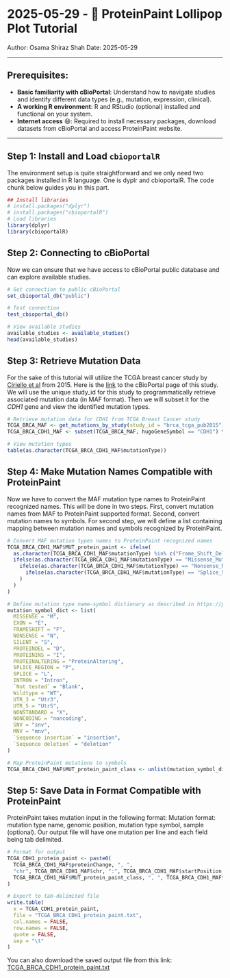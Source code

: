 # 2025-05-29 - 🧬 ProteinPaint Lollipop Plot Tutorial
Author: Osama Shiraz Shah
Date: 2025-05-29

---

## Prerequisites: 
- **Basic familiarity with cBioPortal**: Understand how to navigate studies and identify different data types (e.g., mutation, expression, clinical).
- **A working R environment**: R and RStudio (optional) installed and functional on your system.
- **Internet access** 😄: Required to install necessary packages, download datasets from cBioPortal and access ProteinPaint website.

---

## Step 1: Install and Load `cbioportalR`
The environment setup is quite straightforward and we only need two packages installed in R language. One is dyplr and cbioportalR. The code chunk below guides you in this part.

```r
## Install libraries
# install.packages("dplyr")
# install.packages("cbioportalR")
# Load libraries
library(dplyr)
library(cbioportalR)
```


## Step 2: Connecting to cBioPortal
Now we can ensure that we have access to cBioPortal public database and can explore available studies.
```r
# Set connection to public cBioPortal
set_cbioportal_db("public")

# Test connection
test_cbioportal_db()

# View available studies
available_studies <- available_studies()
head(available_studies)
```


## Step 3: Retrieve Mutation Data
For the sake of this tutorial will utilize the TCGA breast cancer study by [Ciriello et al](https://pubmed.ncbi.nlm.nih.gov/26451490/) from 2015. Here is the [link](https://www.cbioportal.org/study/summary?id=brca_tcga_pub2015) to the cBioPortal page of this study. We will use the unique study_id for this study to programmatically retrieve associated mutation data (in MAF format). Then we will subset it for the *CDH1* gene and view the identified mutation types.
```r
# Retrieve mutation data for CDH1 from TCGA Breast Cancer study
TCGA_BRCA_MAF <- get_mutations_by_study(study_id = "brca_tcga_pub2015")
TCGA_BRCA_CDH1_MAF <- subset(TCGA_BRCA_MAF, hugoGeneSymbol == "CDH1") %>% as.data.frame()

# View mutation types
table(as.character(TCGA_BRCA_CDH1_MAF$mutationType))
```


## Step 4: Make Mutation Names Compatible with ProteinPaint
Now we have to convert the MAF mutation type names to ProteinPaint recognized names. This will be done in two steps. First, convert mutation names from MAF to ProteinPaint supported format. Second, convert mutation names to symbols. For second step, we will define a list containing mapping between mutation names and symbols recognized by ProteinPaint.
```r
# Convert MAF mutation types names to ProteinPaint recognized names
TCGA_BRCA_CDH1_MAF$MUT_protein_paint <- ifelse(
  as.character(TCGA_BRCA_CDH1_MAF$mutationType) %in% c("Frame_Shift_Del", "Frame_Shift_Ins", "In_Frame_Del"), "FRAMESHIFT",
  ifelse(as.character(TCGA_BRCA_CDH1_MAF$mutationType) == "Missense_Mutation", "MISSENSE",
    ifelse(as.character(TCGA_BRCA_CDH1_MAF$mutationType) == "Nonsense_Mutation", "NONSENSE",
      ifelse(as.character(TCGA_BRCA_CDH1_MAF$mutationType) == "Splice_Site", "SPLICE", "NA")
    )
  )
)

# Define mutation type name-symbol dictionary as described in https://proteinpaint.stjude.org/
mutation_symbol_dict <- list(
  MISSENSE = "M",
  EXON = "E",
  FRAMESHIFT = "F",
  NONSENSE = "N",
  SILENT = "S",
  PROTEINDEL = "D",
  PROTEININS = "I",
  PROTEINALTERING = "ProteinAltering",
  SPLICE_REGION = "P",
  SPLICE = "L",
  INTRON = "Intron",
  `Not tested` = "Blank",
  Wildtype = "WT",
  UTR_3 = "Utr3",
  UTR_5 = "Utr5",
  NONSTANDARD = "X",
  NONCODING = "noncoding",
  SNV = "snv",
  MNV = "mnv",
  `Sequence insertion` = "insertion",
  `Sequence deletion` = "deletion"
)

# Map ProteinPaint mutations to symbols  
TCGA_BRCA_CDH1_MAF$MUT_protein_paint_class <- unlist(mutation_symbol_dict[TCGA_BRCA_CDH1_MAF$MUT_protein_paint])
```


## Step 5: Save Data in Format Compatible with ProteinPaint
ProteinPaint takes mutation input in the following format: Mutation format: mutation type name, genomic position, mutation type symbol, sample (optional). Our output file will have one mutation per line and each field being tab delimited. 
```r
# Format for output
TCGA_CDH1_protein_paint <- paste0(
  TCGA_BRCA_CDH1_MAF$proteinChange, ", ",
  "chr", TCGA_BRCA_CDH1_MAF$chr, ":", TCGA_BRCA_CDH1_MAF$startPosition, ", ",
  TCGA_BRCA_CDH1_MAF$MUT_protein_paint_class, ", ", TCGA_BRCA_CDH1_MAF$sampleId
)

# Export to tab-delimited file
write.table(
  x = TCGA_CDH1_protein_paint,
  file = "TCGA_BRCA_CDH1_protein_paint.txt",
  col.names = FALSE,
  row.names = FALSE,
  quote = FALSE,
  sep = "\t"
)
```
You can also download the saved output file from this link: [TCGA_BRCA_CDH1_protein_paint.txt](./TCGA_BRCA_CDH1_protein_paint.txt)

